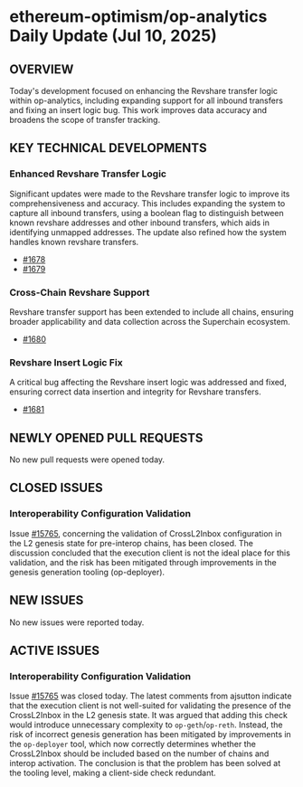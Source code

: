 # ethereum-optimism/op-analytics Daily Update (Jul 10, 2025)
## OVERVIEW 
Today's development focused on enhancing the Revshare transfer logic within op-analytics, including expanding support for all inbound transfers and fixing an insert logic bug. This work improves data accuracy and broadens the scope of transfer tracking.

## KEY TECHNICAL DEVELOPMENTS

### Enhanced Revshare Transfer Logic
Significant updates were made to the Revshare transfer logic to improve its comprehensiveness and accuracy. This includes expanding the system to capture all inbound transfers, using a boolean flag to distinguish between known revshare addresses and other inbound transfers, which aids in identifying unmapped addresses. The update also refined how the system handles known revshare transfers.
- [#1678](https://github.com/ethereum-optimism/op-analytics/pull/1678)
- [#1679](https://github.com/ethereum-optimism/op-analytics/pull/1679)

### Cross-Chain Revshare Support
Revshare transfer support has been extended to include all chains, ensuring broader applicability and data collection across the Superchain ecosystem.
- [#1680](https://github.com/ethereum-optimism/op-analytics/pull/1680)

### Revshare Insert Logic Fix
A critical bug affecting the Revshare insert logic was addressed and fixed, ensuring correct data insertion and integrity for Revshare transfers.
- [#1681](https://github.com/ethereum-optimism/op-analytics/pull/1681)

## NEWLY OPENED PULL REQUESTS
No new pull requests were opened today.

## CLOSED ISSUES
### Interoperability Configuration Validation
Issue [#15765](https://github.com/ethereum-optimism/op-analytics/issues/15765), concerning the validation of CrossL2Inbox configuration in the L2 genesis state for pre-interop chains, has been closed. The discussion concluded that the execution client is not the ideal place for this validation, and the risk has been mitigated through improvements in the genesis generation tooling (op-deployer).

## NEW ISSUES
No new issues were reported today.

## ACTIVE ISSUES
### Interoperability Configuration Validation
Issue [#15765](https://github.com/ethereum-optimism/op-analytics/issues/15765) was closed today. The latest comments from ajsutton indicate that the execution client is not well-suited for validating the presence of the CrossL2Inbox in the L2 genesis state. It was argued that adding this check would introduce unnecessary complexity to `op-geth`/`op-reth`. Instead, the risk of incorrect genesis generation has been mitigated by improvements in the `op-deployer` tool, which now correctly determines whether the CrossL2Inbox should be included based on the number of chains and interop activation. The conclusion is that the problem has been solved at the tooling level, making a client-side check redundant.